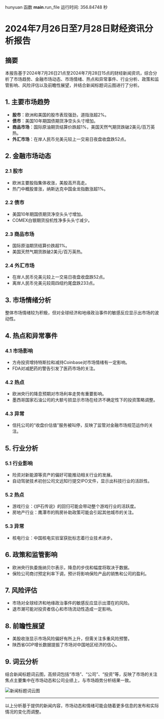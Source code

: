 hunyuan 函数 __main__.run_file 运行时间: 356.84748 秒

# 2024年7月26日至7月28日财经资讯分析报告

## 摘要

本报告基于2024年7月26日21点至2024年7月28日15点的财经新闻资讯，综合分析了市场趋势、金融市场动态、市场情绪、热点和异常事件、行业分析、政策和监管影响、风险评估以及前瞻性展望，并结合新闻标题词云图进行了分析。

## 1. 主要市场趋势

- **股市**：欧洲和美国的股市表现强劲，道指涨超2%。
- **债市**：美国10年期国债期货净空头头寸增加。
- **商品市场**：国际原油期货结算价跌超1%，美国天然气期货跌破2美元/百万英热。
- **外汇市场**：在岸人民币兑美元较上一交易日夜盘收盘跌52点。

## 2. 金融市场动态

### 2.1 股市

- 欧洲主要股指集体收涨，美股高开高走。
- 热门中概股普涨，纳斯达克中国金龙指数涨超1%。

### 2.2 债市

- 美国10年期国债期货净空头头寸增加。
- COMEX白银期货投机性净多头头寸减少。

### 2.3 商品市场

- 国际原油期货结算价跌超1%。
- 美国天然气期货跌破2美元/百万英热。

### 2.4 外汇市场

- 在岸人民币兑美元较上一交易日夜盘收盘跌52点。
- 离岸人民币兑美元较周四纽约尾盘跌233点。

## 3. 市场情绪分析

整体市场情绪较为积极，但对全球经济和地缘政治事件的敏感反应显示出市场的波动性。

## 4. 热点和异常事件

### 4.1 市场影响

- 方舟投资增持特斯拉和减持Coinbase对市场情绪有一定影响。
- FDA对减肥药的警告引发了医药市场的关注。

### 4.2 热点

- 欧洲央行的降息预期对市场利率走势有重要影响。
- 墨西哥国家石油公司的大额亏损显示市场在经济不确定性下的投资策略调整。

### 4.3 异常

- 信托公司的“收盘价估值”服务被叫停，反映了监管对金融市场规范运作的关注。

## 5. 行业分析

### 5.1 行业影响

- 险资对新能源等资产的偏好可能推动相关行业的发展。
- 自动驾驶技术初创公司文远知行提交IPO文件，显示出科技行业的活跃性。

### 5.2 热点

- 游戏行业：《炉石传说》的回归可能会带动整个游戏行业的活跃度。
- 房地产行业：鹰潭市的购房补助政策可能会引起其他城市的关注。

### 5.3 异常

- 核电行业：中国核电实验室获批标志着行业技术进步。

## 6. 政策和监管影响

- 欧洲央行执委施纳贝尔表示，降息的步伐和幅度将取决于数据。
- 保险公司商讨预定利率下调，预计将影响保险产品的销售和公司的盈利。

## 7. 风险评估

- 市场对全球经济和地缘政治事件的敏感反应显示出潜在的风险。
- 退市潮可能对投资者信心和市场流动性造成一定影响。

## 8. 前瞻性展望

- 美股收涨显示市场风险偏好有所上升，但需关注多重风险预警。
- 陕西省GDP增长数据提振了市场对中国地区经济的信心。

## 9. 词云分析

结合新闻标题词云图，高频词包括“市场”、“公司”、“投资”等，反映了市场的关注焦点主要集中在市场动态和公司业绩上，与市场趋势分析结果一致。

![新闻标题词云图](output/de9273a6-4410-4ec9-9eb5-449eb8e2e4fe.png)

---

以上分析基于提供的新闻内容，市场动态和情绪可能会随着更多信息的发布和实际情况的变化而调整。